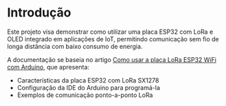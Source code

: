 # Introdução

Este projeto visa demonstrar como utilizar uma placa ESP32 com LoRa e OLED integrado em aplicações de IoT, permitindo comunicação sem fio de longa distância com baixo consumo de energia.

A documentação se baseia no artigo [Como usar a placa LoRa ESP32 WiFi com Arduino](https://blog.robobuilders.com.br/como-usar-a-placa-lora-esp32-wifi-com-arduino/), que apresenta:

- Características da placa ESP32 com LoRa SX1278
- Configuração da IDE do Arduino para programá-la
- Exemplos de comunicação ponto-a-ponto LoRa
